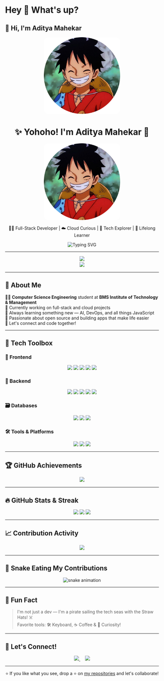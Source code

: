 <h1 align="left">Hey 👋 What's up?</h1>

###

<h2 align="left">👋 Hi, I'm Aditya Mahekar</h2>


<p align="center">
  <img src="./luffy.jpg" alt="Aditya" height="250" style="border-radius: 15px;" />
</p>

<!-- Profile Header -->
<h1 align="center">✨ Yohoho! I'm Aditya Mahekar 👋</h1>

<p align="center">
  <img src="./luffy.jpg" alt="Aditya Mahekar" height="250" style="border-radius: 15px;" />
</p>

<p align="center">
  🧑‍💻 Full-Stack Developer | ☁️ Cloud Curious | 🚀 Tech Explorer | 🧠 Lifelong Learner  
</p>

<p align="center">
  <img src="https://readme-typing-svg.demolab.com?font=Fira+Code&size=22&pause=1000&center=true&vCenter=true&width=500&lines=Welcome+to+my+GitHub+Island!;I%E2%9D%A4%EF%B8%8F+Coding+Adventures!;Let's+build+some+cool+stuff!;Eat+💻+Sleep+⚙️+Code+🎯+Repeat!" alt="Typing SVG" />
</p>

---

<!-- Social + Profile Counter -->
<div align="center">
  <img src="https://profile-counter.glitch.me/adityamahekar/count.svg?" height="30" />
  <br>
  <a href="https://www.linkedin.com/in/aditya-mahekar" target="_blank">
    <img src="https://img.shields.io/badge/LinkedIn-Aditya%20Mahekar-blue?style=for-the-badge&logo=linkedin&logoColor=white" />
  </a>
</div>

---

## 🚀 About Me

🧑‍🎓 **Computer Science Engineering** student at **BMS Institute of Technology & Management**  
🔭 Currently working on full-stack and cloud projects  
🌱 Always learning something new — AI, DevOps, and all things JavaScript  
🎯 Passionate about open source and building apps that make life easier  
💬 Let's connect and code together!  

---

## 🧠 Tech Toolbox

### 🎨 Frontend
<p align="center">
  <img src="https://cdn.jsdelivr.net/gh/devicons/devicon/icons/html5/html5-original.svg" height="40" />
  <img src="https://cdn.jsdelivr.net/gh/devicons/devicon/icons/css3/css3-original.svg" height="40" />
  <img src="https://cdn.jsdelivr.net/gh/devicons/devicon/icons/javascript/javascript-original.svg" height="40" />
  <img src="https://cdn.jsdelivr.net/gh/devicons/devicon/icons/bootstrap/bootstrap-original.svg" height="40" />
  <img src="https://cdn.jsdelivr.net/gh/devicons/devicon/icons/jquery/jquery-original.svg" height="40" />
</p>

### 🔧 Backend
<p align="center">
  <img src="https://cdn.jsdelivr.net/gh/devicons/devicon/icons/nodejs/nodejs-original.svg" height="40" />
  <img src="https://cdn.jsdelivr.net/gh/devicons/devicon/icons/express/express-original.svg" height="40" />
  <img src="https://cdn.jsdelivr.net/gh/devicons/devicon/icons/python/python-original.svg" height="40" />
  <img src="https://cdn.jsdelivr.net/gh/devicons/devicon/icons/java/java-original.svg" height="40" />
  <img src="https://cdn.jsdelivr.net/gh/devicons/devicon/icons/c/c-original.svg" height="40" />
</p>

### 🗃️ Databases
<p align="center">
  <img src="https://cdn.jsdelivr.net/gh/devicons/devicon/icons/mongodb/mongodb-original.svg" height="40" />
  <img src="https://cdn.jsdelivr.net/gh/devicons/devicon/icons/postgresql/postgresql-original.svg" height="40" />
  <img src="https://cdn.jsdelivr.net/gh/devicons/devicon/icons/mysql/mysql-original.svg" height="40" />
</p>

### 🛠️ Tools & Platforms
<p align="center">
  <img src="https://cdn.jsdelivr.net/gh/devicons/devicon/icons/git/git-original.svg" height="40" />
  <img src="https://cdn.jsdelivr.net/gh/devicons/devicon/icons/linux/linux-original.svg" height="40" />
  <img src="https://cdn.jsdelivr.net/gh/devicons/devicon/icons/vscode/vscode-original.svg" height="40" />
</p>

---

## 🏆 GitHub Achievements

<p align="center">
  <img src="https://github-profile-trophy.vercel.app/?username=adityamahekar&theme=gruvbox&no-frame=true&margin-w=10&column=7" />
</p>

---

## 🔥 GitHub Stats & Streak

<p align="center">
  <img src="https://streak-stats.demolab.com/?user=adityamahekar&theme=tokyonight&hide_border=false" height="145" />
  <img src="https://github-readme-stats.vercel.app/api?username=adityamahekar&show_icons=true&theme=tokyonight&hide_border=false" height="145" />
  <img src="https://github-readme-stats.vercel.app/api/top-langs/?username=adityamahekar&layout=compact&theme=tokyonight&hide_border=false" height="145" />
</p>

---

## 📈 Contribution Activity

<p align="center">
  <img src="https://github-readme-activity-graph.vercel.app/graph?username=adityamahekar&theme=react-dark&area=true&hide_border=false&radius=16" />
</p>

---

## 🐍 Snake Eating My Contributions

<p align="center">
  <img src="https://raw.githubusercontent.com/adityamahekar/adityamahekar/output/snake.svg" alt="snake animation" />
</p>

---

## 🍥 Fun Fact

> I'm not just a dev — I'm a pirate sailing the tech seas with the Straw Hats! ☠️  
> Favorite tools: 🛠️ Keyboard, ☕ Coffee & 🧠 Curiosity!

---

## 🌟 Let's Connect!

<p align="center">
  <a href="https://github.com/adityamahekar">
    <img src="https://img.shields.io/github/followers/adityamahekar?label=Follow&style=social" />
  </a>
  &nbsp; &nbsp;
  <a href="https://www.linkedin.com/in/aditya-mahekar" target="_blank">
    <img src="https://img.shields.io/badge/Connect-LinkedIn-blue?style=flat-square&logo=linkedin" />
  </a>
</p>

---

<p align="center">
  ⭐️ If you like what you see, drop a ⭐ on <a href="https://github.com/adityamahekar">my repositories</a> and let's collaborate!
</p>

